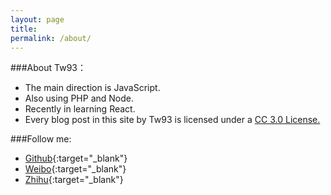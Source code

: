 ```yaml
---
layout: page
title: 
permalink: /about/
---
```


###About Tw93：  

* The main direction is JavaScript.
* Also using PHP and Node.
* Recently in learning React.
* Every blog post in this site by Tw93 is licensed under a <a rel="license" href="http://creativecommons.org/licenses/by-nc/3.0/cn/" target="_blank">CC 3.0 License.</a>


###Follow me:

* [Github](https://github.com/{{site.github_username}}){:target="_blank"}
* [Weibo](http://weibo.com/{{site.sina_id}}){:target="_blank"}
* [Zhihu](http://www.zhihu.com/people/{{site.zhihu_id}}){:target="_blank"}




